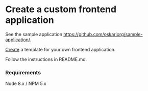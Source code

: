 # Create a custom frontend application

See the sample application https://github.com/oskariorg/sample-application/.

[Create](https://github.com/oskariorg/sample-application/generate) a template for your own frontend application.

Follow the instructions in README.md.

### Requirements

Node 8.x / NPM 5.x
